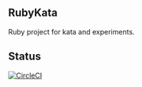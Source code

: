 ## RubyKata

Ruby project for kata and experiments.

## Status
[![CircleCI](https://circleci.com/gh/AndreiPiatrou/ruby_kata/tree/master.svg?style=svg)](https://circleci.com/gh/AndreiPiatrou/ruby_kata/tree/master)